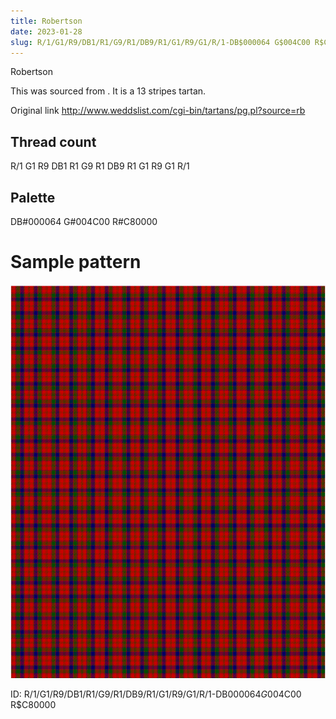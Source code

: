 ```yaml
---
title: Robertson
date: 2023-01-28
slug: R/1/G1/R9/DB1/R1/G9/R1/DB9/R1/G1/R9/G1/R/1-DB$000064 G$004C00 R$C80000
---
```

Robertson

This was sourced from <no value>.  It is a 13 stripes tartan.

Original link http://www.weddslist.com/cgi-bin/tartans/pg.pl?source=rb

## Thread count
R/1 G1 R9 DB1 R1 G9 R1 DB9 R1 G1 R9 G1 R/1

## Palette
DB#000064 G#004C00 R#C80000

# Sample pattern

![Tartan detail](tartan.png "R/1 G1 R9 DB1 R1 G9 R1 DB9 R1 G1 R9 G1 R/1 tartan")

ID: R/1/G1/R9/DB1/R1/G9/R1/DB9/R1/G1/R9/G1/R/1-DB$000064 G$004C00 R$C80000